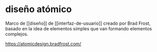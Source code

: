 # diseño atómico
Marco de [[diseño]] de [[interfaz-de-usuario]] creado por Brad Frost, basado en la idea de elementos simples que van formando elementos complejos.

<https://atomicdesign.bradfrost.com/>
